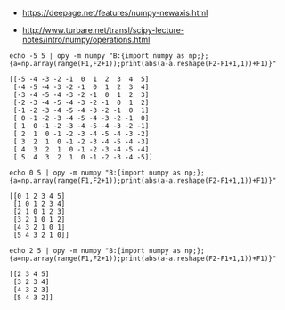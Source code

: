 - https://deepage.net/features/numpy-newaxis.html

- http://www.turbare.net/transl/scipy-lecture-notes/intro/numpy/operations.html


```
echo -5 5 | opy -m numpy "B:{import numpy as np;};{a=np.array(range(F1,F2+1));print(abs(a-a.reshape(F2-F1+1,1))+F1)}"
```

```
[[-5 -4 -3 -2 -1  0  1  2  3  4  5]
 [-4 -5 -4 -3 -2 -1  0  1  2  3  4]
 [-3 -4 -5 -4 -3 -2 -1  0  1  2  3]
 [-2 -3 -4 -5 -4 -3 -2 -1  0  1  2]
 [-1 -2 -3 -4 -5 -4 -3 -2 -1  0  1]
 [ 0 -1 -2 -3 -4 -5 -4 -3 -2 -1  0]
 [ 1  0 -1 -2 -3 -4 -5 -4 -3 -2 -1]
 [ 2  1  0 -1 -2 -3 -4 -5 -4 -3 -2]
 [ 3  2  1  0 -1 -2 -3 -4 -5 -4 -3]
 [ 4  3  2  1  0 -1 -2 -3 -4 -5 -4]
 [ 5  4  3  2  1  0 -1 -2 -3 -4 -5]]
```

```
echo 0 5 | opy -m numpy "B:{import numpy as np;};{a=np.array(range(F1,F2+1));print(abs(a-a.reshape(F2-F1+1,1))+F1)}"
```

```
[[0 1 2 3 4 5]
 [1 0 1 2 3 4]
 [2 1 0 1 2 3]
 [3 2 1 0 1 2]
 [4 3 2 1 0 1]
 [5 4 3 2 1 0]]
```


```
echo 2 5 | opy -m numpy "B:{import numpy as np;};{a=np.array(range(F1,F2+1));print(abs(a-a.reshape(F2-F1+1,1))+F1)}"
```

```
[[2 3 4 5]
 [3 2 3 4]
 [4 3 2 3]
 [5 4 3 2]]
```
